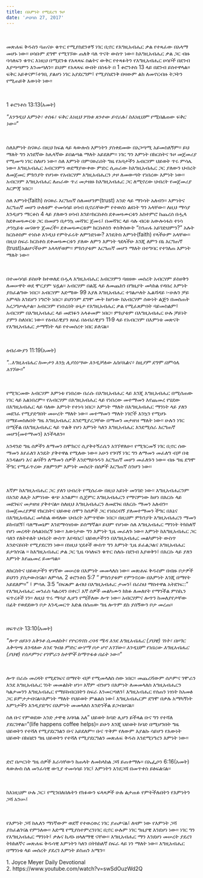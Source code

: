 ```yaml
---
title: በእምነት የሚደረግ ጉዞ
date: 'ታህሳስ 27, 2017'
---
```


<script>
  import {theme1} from '../../../../store/themes/theme1.svelte';
  import ArticleHero from '../../../../components/article_components/article_hero.svelte';
  import ArticleHeader from '../../../../components/article_components/article_header.svelte';
</script>

<ArticleHero 
  title={title} 
  date={date}
  subtopic={theme1.subtopics[1]} 
/>

<br/>

መጽሐፍ ቅዱስን ባጠናሁ ቁጥር የሚያስደንቀኝ ነገር ቢኖር የእግዚአብሔር ቃል የተጻፈው በአላማ መሆኑ ነው፡፡ ሀሳቡም ደግሞ የሚገኘው ጠለቅ ባለ ጥናት ውስጥ ነው፡፡ ከእግዚአብሔር ቃል ጋር ብዙ ባሳለፍን ቁጥር እነዚህ በሚደንቁ የአጻጻፍ ስልትና ውቅር የተጻፉትን የእግዚአብሔር ሀሳቦች በደንብ እያጣጣምን እንመጣለን፡፡ ይህም የአጻጻፍ ውበት በስፋት በ 1 ቆሮንቶስ 13 ላይ በደንብ ይስተዋላል። ፍቅር አይቀናም፤ተገቢ ያልሆነ ነገር አያደርግም፤ የሚያስደንቅ በዛውም ልክ ለመኖርብዙ ትጋትን የሚጠይቅ እውነት ነው፡፡

<br />

1 ቆሮንቶስ 13:13(አመት)

_"እንግዲህ እምነት፣ ተስፋ፣ ፍቅር እነዚህ ሦስቱ ጸንተው ይኖራሉ፤ ከእነዚህም የሚበልጠው ፍቅር ነው።"_

<br />

ስለእምነት ስናወራ በዚህ ክፍል ላይ ጳውሎስ እምነትን ያስቀደመው በአጋጣሚ አይመስለኝም፡፡ ይህ ማለት ግን አንደኛው ከሌላኛው ይበልጣል ማለት አይደለም፡፡ ነገር ግን እምነት በክርስትና ጉዞ መጀመሪያ የሚመጣ ነገር ስለሆነ ነው፡፡ ስለ እምነት በምናወራበት ግዜ የአባታችን አብርሃም ህይወት ጥሩ ምሳሌ ነው። እግዚአብሔር አብርሃምን ወደማያውቀው ምድር ሲጠራው ከእግዚአብሔር ጋር ያለውን ህብረት ለመጀመር ምክንያት የሆነው የአብርሃም እግዚአብሔርን ታዞ ለመውጣት የነበረው እምነት ነው፡፡ አብርሃም እግዚአብሔር ለጠራው ጥሪ መታዘዙ ከእግዚአብሔር ጋር ለሚኖረው ህብረት የመጀመሪያ እርምጃ ነበር፡፡

<ArticleHeader content="ማመን ወይስ እርግጠኛ መሆን" />

ስለ እምነት(faith) ስናወራ እርግጠኛ ስለመሆንም(trust) አንድ ላይ ማንሳት አለብን፡፡ እምነትና እርግጠኛ መሆን ሁለቱም ተመሳሳይ ሀሳብ ቢኖራቸውም የተወሰነ ልዩነት ግን አላቸው፡፡ ለዚህ ማሳያ እንዲሆን ማርቆስ 4 ላይ ያለውን ሀሳብ እንይ፡፡ክርስቶስ ደቀመዛሙርቱን አስተምሮ ከጨረሰ በሗላ ከደቀመዛሙርቱ ጋር በመሆን በታንኳ መሻገር ጀመሩ፤ በመሻገር ላይ ሳሉ ብርቱ አውሎነፋስ ተነሳ ታንኳይቱ መናወጥ ጀመረች፡፡ ደቀመዛሙርቱም ክርስቶስን ቀስቅሰውት “ስንጠፋ አይገድህምን?” አሉት ክርስቶስም ተነስቶ እንዲህ የምትፈሩት ለምንድነው? እንዴትስ እምነት(faith) የላችሁም አላቸው፡፡ በዚህ ስፍራ ክርስቶስ ደቀመዛሙርቱን ያለው ለምን እምነት ጎደላችሁ እንጂ ለምን በኔ እርግጠኛ (trust)አልሆናችሁም አላላቸወም፡፡ ምክንያቱም እርግጠኛ መሆን ማለት በተግባር የተገለጠ እምነት ማለት ነው፡፡

<br />

በተመሳሳይ ይስሀቅ ከተወለደ በሗላ እግዚአብሔር አብርሃምን ባዘዘው መሰረት አብርሃም ይስሀቅን ለመሠዋት ወደ ሞርያም ሄዷል፡፡ አብርሃም በልጁ ላይ ለመጨከን በግዜያት መካከል የዳበረ እምነት ያስፈልግው ነበር፡፡ አብርሃም እድሜው 99 እያለ እግዚአብሔር ተገልጦለት ኤልሻዳይ ፡-ሁሉን ቻይ አምላክ እንደሆን ነግሮት ነበር፡፡ ይህንንም ደግሞ ሙት ከሆነው ከአብርሃም ሰውነት ልጅን በመስጠት አረጋግጦለታል፡፡ አብርሃም የነበረበት ሁኔታ የእግዚአብሔር ቃል የሚፈጸምበት ባይመስልም፤ አብርሃም በእግዚአብሔር ላይ መደገፉን አላቆመም ነበር፡፡ ምክያቱም በእግዚአብሔር ሁሉ ቻይነት ያምን ስለነበር ነው፡፡ የዕብራዊያን ጸሀፊ በዕብራዊያን 11፡9 ላይ የአብርሃም በእምነቱ መጽናት የእግዚአብሔር ታማኝነት ላይ የተመሰረተ ነበር ይለናል፡፡

<br />

ዕብራውያን 11:19(አመት)

_"..እግዚአብሔር ከሙታን እንኳ ሊያስነሣው እንዲቻለው አስቦአልና፥ ከዚያም ደግሞ በምሳሌ አገኘው።"_

<br />

የሚገርመው አብርሃም እምነቱ የነበረው በራሱ በእግዚአብሔር ላይ እንጂ እግዚአብሔር በሚሰጠው ነገር ላይ አልነበረም፡፡ የአብርሃም በእግዚአብሔር ላይ የነበረው መተማመን እየጨመረ የሄደው በእግዚአብሔር ላይ ባለው እምነት የተነሳ ነበር፡፡ እምነት ማለት በእግዚአብሔር ማንነት ላይ ያለን መደገፈ የሚያድግበት መሠረት ማለት ነው፡፡ መተማመን ማለት ነገሮች እንኳን የሚሆኑ በማይመስሉበት ግዜ እግዚአብሔር እንደሚያረጋቸው በማመን መታዘዝ ማለት ነው፡፡ ሁሉን ነገር በሚችል በእግዚአብሔር ላይ ጥልቅ የሆነ እምነት ካለን እግዚአብሔር እንደሚሰራ እርግጠኛ መሆን(መተማመን) እንችላለን።

<ArticleHeader content="የሚያድግ እምነት" />

አንዳንድ ግዜ ሰዎችን ለማመን ስሞክርና ሲያቅተኝራሴን አገኘዋለሁ፡፡ የሚገርመኝ ነገር ቢኖር ሰው ማመን እየፈለገ እንዴት ያቅተዋል የሚለው ነው። አሁን የገባኝ ነገር ግን ለማመን መፈለግ ብቻ በቂ እንዳልሆነ እና ልባችን ለማመን ሰዎች እንደማይጎዱን እርግጠኛ መሆን መፈለጉን ነው። ብዙ ግዜ ደግሞ ችግር የሚፈጥረው ያለምንም እምነት መሰረት በሰዎች እርግጠኛ ስንሆን ነው፡፡

<br />

እኛም ከእግዚአብሔር ጋር ያለን ህብረት የሚሰራው በዚህ አይነት መንገድ ነው፡፡ እግዚአብሔርንም በአንድ ለሊት አምነነው ቁጭ አንልም፡፡ ሲጀምር እግዚአብሔርን የማናምነው ከሆነ በእርሱ ላይ መደገፍና መታዘዝ ያቅተናል። ስለዚህ እግዚአብሔርን ለመደገፍ በእርሱ ማመን አለብን፡፡ በመጀመሪያዎቹ የክርስትና ህይወቴ ሰሞን ከሰዎች ጋር የነበረብኝ ያለመተማመን ችግር በእኔና በእግዚአብሔር መካከል ወዳለው ህብረት አምጥቼው ነበር፡፡ በዚህም ምክንያት እግዚአብሔርን ማመን ይከብደኝ፤ ባለማመኔም እንደማሳዝነው ይሰማኛል። ይህም የሆነው ስለ እግዚአብሔር ማንነት ትክክለኛ የሆነ መረዳት ስላልነበረኝ ነው፡፡ እውነታው ግን እምነት ጊዜ መፈለጉ ነው። እምነት ከእግዚአብሔር ጋር ባለን የለትተለት ህብረት ውስጥ እየዳበረ፤ ህይወታችንን በእግዚአብሔር መልካምነት ውስጥ እንድናይበት የሚያደርገን ነው። በነዚህ ሂደቶች ውስጥ ግን እምነት ጊዜ ይፈልጋልና እግዚአብሔር ይታገሰናል ፡፡ ከእግዚአብሔር ቃል ጋር ጊዜ ባሳለፍን ቁጥር ስለሱ በደንብ እያወቅን፤ በእርሱ ላይ ያለን እምነት እየጨመረ ይመጣል።

<ArticleHeader content="በእምነት መመላለስ" />

ለክርስትና ህይወታችን ዋነኛው መሠረቱ በእምነት መመላለስ ነው፡፡ መጽሐፍ ቅዱስም በብዙ ቦታዎች ይህንን ያስታውሰናል፡፡ ለምሳሌ 2 ቆሮንቶስ 5:7 “ ምክንያቱም የምንኖረው በእምነት እንጂ በማየት አይደለም።” ፤ ምሳሌ 3:5 “በፍጹም ልብህ በእግዚአብሔር ታመን፤ በራስህ ማስተዋል አትደገፍ::” የእግዚአብሔር መንፈስ ካልረዳን በቀር፤ እኛ ሰዎች መልካሙን ከክፉ ለመለየት የማንችል ምስኪን ፍጥረቶች ነን፡፡ ለዚህ ጥሩ ማሳያ ሊሆን የሚችለው ሎጥ ነው፡፡ አብርሃምና ሎጥን ከመለያየታቸው በፊት የወደደውን ቦታ እንዲመርጥ እድል በሰጠው ግዜ ሎጥም ደስ ያሰኝውን ቦታ መረጠ፡፡

<br />

ዘፍጥረት 13:10(አመት)

_"ሎጥ ዐይኑን አቅንቶ ሲመለከት፣ የዮርዳኖስ ረባዳ ሜዳ እንደ እግዚአብሔር (ያህዌ) ገነት፣ በዞዓር አቅጣጫ እንዳለው እንደ ግብፅ ምድር ውሃማ ቦታ ሆኖ አገኘው። እንዲህም የነበረው እግዚአብሔር (ያህዌ) የሰዶምንና የገሞራን ከተሞች ከማጥፋቱ በፊት ነው።"_

<br />

ሎጥ በራሱ መረዳት የሚደገፍና በማየት ብቻ የሚመላለስ ሰው ነበር፡፡ መጨረሻውም ሰዶምና ገሞራን እንደ እግዚአብሔር ገነት መመልከት ሆነ፡፡ እኛም ብንሆን በእምነት ለመመላለስ እግዚአብሔርን ካልታመንን እግዚአብሔር የማይከብርበትን ስፍራ እንመርጣለን፤ እግዚአብሔር የሰጠን ነፃነት ከአመፅ ጋር ይምታታብናል።እምነት ማለት የህይወት ምልልስ ነው፤ እግዚአብሔርም ደግሞ በቃሉ አማካኝነት እምነታችን እንዲያድግና በእምነት መመላለስ እንድንችል ይጋብዘናል፡፡

<ArticleHeader content="በህይወት መንገድ ላይ እምነት ይረዳናል!" />

ስለ ቡና የምወደው አንድ ታዋቂ አባባል አለ” ህይወት ከባድ ሊሆን ይችላል ቡና ግን የተሻለ ያደርገዋል፡፡”(life happens coffee helps)። ይሁን እንጂ ህይወት ከባድ በሚሆንበት ግዜ ህይወትን የተሻለ የሚያደርግልን ቡና አይደለም፡፡ ቡና ጥቅም የለውም እያልኩ ሳይሆን የእውነት ህይወት በከበደን ግዜ ህይወትን የተሻለ የሚያደርግልን መጽሐፍ ቅዱስ እንደሚነግረን እምነት ነው፡፡

<br />

ድሮ በጦርነት ግዜ ሰዎች እራሳቸውን ከጠላት ለመከላከል ጋሻ ይጠቀማሉ፡፡ በኤፌሶን 6:16(አመት) ጳውሎስ ስለ መንፈሳዊ ውጊያ ተመሳሳይ ነገር፤ እምነትን እንደጋሻ በመጥቀስ ይፅፍልናል፡፡

<br />

ከእነዚህም ሁሉ ጋር፣ የሚንበለበሉትን የክፉውን ፍላጻዎች ሁሉ ልታጠፉ የምትችሉበትን የእምነትን ጋሻ አንሡ፤

<br />

የእምነት ጋሻ ከሌለን ማነኛውም ወደኛ የተወረወረ ነገር ያጠቃናል፤ ለዛም ነው የእምነት ጋሻ ያስፈልገናል የምንለው፡፡ እድሜ የሚያስተምረንነገር ቢኖር ሁሉም ነገር ግዜያዊ እንደሆነ ነው፡፡ ነገር ግን የእግዚአብሔር ማንነት፤ ቃሉና ኪዳኑ ዘላለማዊ ናቸው፡፡ እግዚአብሔር ማን እንደሆነ መሠረት ያደረገ ትክክለኛና መጽሐፍ ቅዱሳዊ እምነትን ካለን በትክክለኛ ስፍራ ላይ ነን ማለት ነው፡፡ እግዚአብሔር በማንነቱ ላይ መሰረት ያደረገ እምነት ይስጠን አሜን፡፡

<ArticleHeader content="References" />
1. Joyce Meyer Daily Devotional <br />
2. https://www.youtube.com/watch?v=swSdOuzWd2Q <br />
